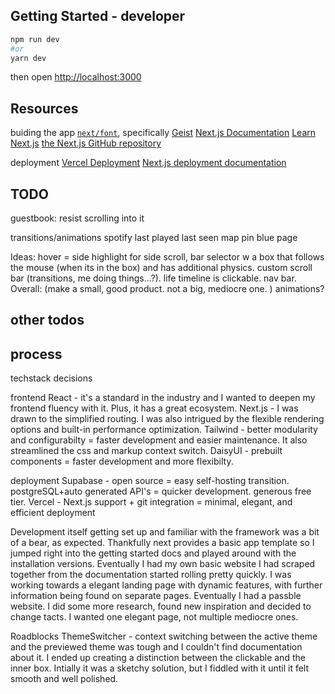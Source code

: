 ## Getting Started - developer
```bash
npm run dev
#or
yarn dev
```

then open [http://localhost:3000](http://localhost:3000)

## Resources
buiding the app
[`next/font`](https://nextjs.org/docs/app/building-your-application/optimizing/fonts), specifically [Geist](https://vercel.com/font)
[Next.js Documentation](https://nextjs.org/docs)
[Learn Next.js](https://nextjs.org/learn)
[the Next.js GitHub repository](https://github.com/vercel/next.js)

deployment
[Vercel Deployment](https://vercel.com/new?utm_medium=default-template&filter=next.js&utm_source=create-next-app&utm_campaign=create-next-app-readme)
[Next.js deployment documentation](https://nextjs.org/docs/app/building-your-application/deploying)


## TODO
guestbook: resist scrolling into it

transitions/animations
spotify last played
last seen map pin
blue page

Ideas: hover = side highlight for side scroll, bar selector w a box that follows the mouse (when its in the box) and has additional physics. custom scroll bar (transitions, me doing things...?). life timeline is clickable. nav bar. 
Overall: (make a small, good product. not a big, mediocre one. ) animations? 

## other todos




## process
techstack decisions

frontend
React - it's a standard in the industry and I wanted to deepen my frontend fluency with it. Plus, it has a great ecosystem.
Next.js - I was drawn to the simplified routing. I was also intrigued by the flexible rendering options and built-in performance optimization.
Tailwind - better modularity and configurabilty = faster development and easier maintenance. It also streamlined the css and markup context switch. 
DaisyUI - prebuilt components = faster development and more flexibilty. 

deployment
Supabase - open source = easy self-hosting transition. postgreSQL+auto generated API's = quicker development. generous free tier.
Vercel - Next.js support + git integration = minimal, elegant, and efficient deployment


Development itself
getting set up and familiar with the framework was a bit of a bear, as expected. Thankfully next provides a basic app template so I jumped right into the getting started docs and played around with the installation versions.
Eventually I had my own basic website I had scraped together from the documentation started rolling pretty quickly. I was working towards a elegant landing page with dynamic features, with further information being found on separate pages. 
Eventually I had a passble website. I did some more research, found new inspiration and decided to change tacts. I wanted one elegant page, not multiple mediocre ones. 

Roadblocks
ThemeSwitcher - context switching between the active theme and the previewed theme was tough and I couldn't find documentation about it. I ended up creating a distinction between the clickable and the inner box. Intially it was a sketchy solution, but I fiddled with it until it felt smooth and well polished. 

